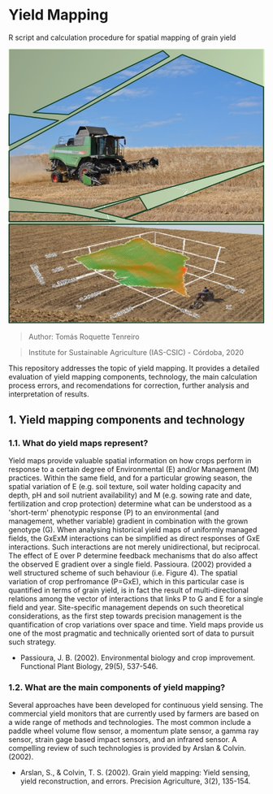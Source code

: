 # Yield Mapping 
R script and calculation procedure for spatial mapping of grain yield

![Image description](Cover.YM.jpg)

> Author: Tomás Roquette Tenreiro

> Institute for Sustainable Agriculture (IAS-CSIC) - Córdoba, 2020

This repository addresses the topic of yield mapping. It provides a detailed evaluation of yield mapping components, technology, the main calculation process errors, and recomendations for correction, further analysis and interpretation of results. 

## 1. Yield mapping components and technology 

### 1.1. What do yield maps represent?

Yield maps provide valuable spatial information on how crops perform in response to a certain degree of Environmental (E) and/or Management (M) practices. Within the same field, and for a particular growing season, the spatial variation of E (e.g. soil texture, soil water holding capacity and depth, pH and soil nutrient availability) and M (e.g. sowing rate and date, fertilization and crop protection) determine what can be understood as a 'short-term' phenotypic response (P) to an environmental (and management, whether variable) gradient in combination with the grown genotype (G). When analysing historical yield maps of uniformly managed fields, the GxExM interactions can be simplified as direct responses of GxE interactions. Such  interactions are not merely unidirectional, but reciprocal. The effect of E over P determine feedback mechanisms that do also affect the observed E gradient over a single field. Passioura. (2002) provided a well structured scheme of such behaviour (i.e. Figure 4). The spatial variation of crop perfromance (P=GxE), which in this particular case is quantified in terms of grain yield, is in fact the result of multi-directional relations among the vector of interactions that links P to G and E for a single field and year. Site-specific management depends on such theoretical considerations, as the first step towards precision management is the quantification of crop variations over space and time. Yield maps provide us one of the most pragmatic and technically oriented sort of data to pursuit such strategy. 

- Passioura, J. B. (2002). Environmental biology and crop improvement. Functional Plant Biology, 29(5), 537-546.

### 1.2. What are the main components of yield mapping?

Several approaches have been developed for continuous yield sensing. The commercial yield monitors that are currently used by farmers are based on a wide range of methods and technologies. The most common include a paddle wheel volume flow sensor, a momentum plate sensor, a gamma ray sensor, strain gage based impact sensors, and an infrared sensor. A compelling review of such technologies is provided by Arslan & Colvin. (2002). 

- Arslan, S., & Colvin, T. S. (2002). Grain yield mapping: Yield sensing, yield reconstruction, and errors. Precision Agriculture, 3(2), 135-154.
